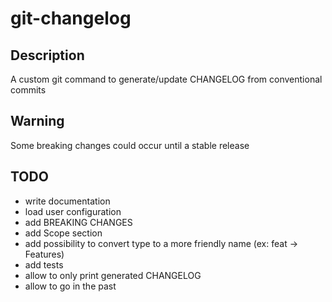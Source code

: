 # git-changelog

## Description

A custom git command to generate/update CHANGELOG from conventional commits

## Warning

Some breaking changes could occur until a stable release

## TODO

- write documentation
- load user configuration
- add BREAKING CHANGES
- add Scope section
- add possibility to convert type to a more friendly name (ex: feat -> Features)
- add tests
- allow to only print generated CHANGELOG
- allow to go in the past
